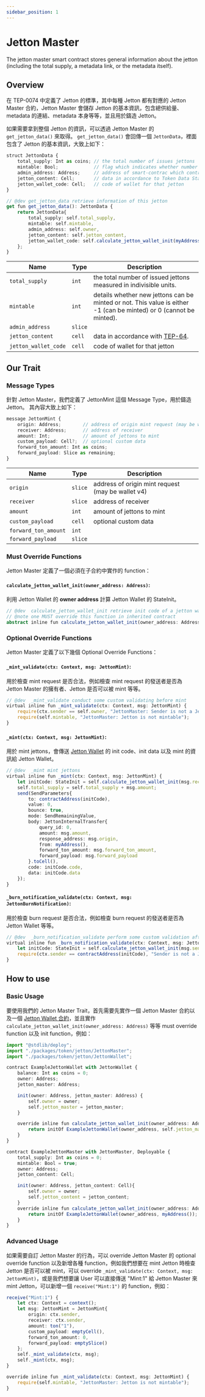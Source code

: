 ```yaml
---
sidebar_position: 1
---
```


# Jetton Master

The jetton master smart contract stores general information about the jetton (including the total supply, a metadata link, or the metadata itself).

## Overview

在 TEP-0074 中定義了 Jetton 的標準，其中每種 Jetton 都有對應的 Jetton Master 合約，Jetton Master 會儲存 Jetton 的基本資訊，包含總供給量、metadata 的連結、metadata 本身等等，並且用於鑄造 Jetton。

如果需要拿到整個 Jetton 的資訊，可以透過 Jetton Master 的 `get_jetton_data()` 來取得。
`get_jetton_data()` 會回傳一個 `JettonData`，裡面包含了 Jetton 的基本資訊，大致上如下：

```typescript
struct JettonData {
    total_supply: Int as coins; // the total number of issues jettons
    mintable: Bool;             // flag which indicates whether number of jettons can increase admin_address
    admin_address: Address;     // address of smart-contrac which control Jetton
    jetton_content: Cell;       // data in accordance to Token Data Standard #64
    jetton_wallet_code: Cell;   // code of wallet for that jetton
}

// @dev get_jetton_data retrieve information of this jetton
get fun get_jetton_data(): JettonData {
    return JettonData{
        total_supply: self.total_supply,
        mintable: self.mintable,
        admin_address: self.owner,
        jetton_content: self.jetton_content,
        jetton_wallet_code: self.calculate_jetton_wallet_init(myAddress()).code
    };
}
```

| Name                 | Type    | Description                                                                                                            |
| -------------------- | ------- | ---------------------------------------------------------------------------------------------------------------------- |
| `total_supply`       | `int`   | the total number of issued jettons measured in indivisible units.                                                      |
| `mintable`           | `int`   | details whether new jettons can be minted or not. This value is either -1 (can be minted) or 0 (cannot be minted).     |
| `admin_address`      | `slice` |                                                                                                                        |
| `jetton_content`     | `cell`  | data in accordance with [TEP-64](https://github.com/ton-blockchain/TEPs/blob/master/text/0064-token-data-standard.md). |
| `jetton_wallet_code` | `cell`  | code of wallet for that jetton                                                                                         |

## Our Trait

### Message Types

針對 Jetton Master，我們定義了 JettonMint 這個 Message Type，用於鑄造 Jetton。
其內容大致上如下：

```typescript
message JettonMint {
    origin: Address;        // address of origin mint request (may be wallet v4)
    receiver: Address;      // address of receiver
    amount: Int;            // amount of jettons to mint
    custom_payload: Cell?;  // optional custom data
    forward_ton_amount: Int as coins;
    forward_payload: Slice as remaining;
}
```

| Name                 | Type    | Description                                       |
| -------------------- | ------- | ------------------------------------------------- |
| `origin`             | `slice` | address of origin mint request (may be wallet v4) |
| `receiver`           | `slice` | address of receiver                               |
| `amount`             | `int`   | amount of jettons to mint                         |
| `custom_payload`     | `cell`  | optional custom data                              |
| `forward_ton_amount` | `int`   |                                                   |
| `forward_payload`    | `slice` |                                                   |

### Must Override Functions

Jetton Master 定義了一個必須在子合約中實作的 function：

#### `calculate_jetton_wallet_init(owner_address: Address)`:

利用 Jetton Wallet 的 **owner address** 計算 Jetton Wallet 的 StateInit。

```typescript
// @dev  calculate_jetton_wallet_init retrieve init code of a jetton wallet
// @note one MUST override this function in inherited contract
abstract inline fun calculate_jetton_wallet_init(owner_address: Address): StateInit;
```

### Optional Override Functions

Jetton Master 定義了以下幾個 Optional Override Functions：

#### `_mint_validate(ctx: Context, msg: JettonMint)`:

用於檢查 mint request 是否合法，例如檢查 mint request 的發送者是否為 Jetton Master 的擁有者、Jetton 是否可以被 mint 等等。

```typescript
// @dev  _mint_validate conduct some custom validating before mint
virtual inline fun _mint_validate(ctx: Context, msg: JettonMint) {
    require(ctx.sender == self.owner, "JettonMaster: Sender is not a Jetton owner");
    require(self.mintable, "JettonMaster: Jetton is not mintable");
}
```

#### `_mint(ctx: Context, msg: JettonMint)`:

用於 mint jettons，會傳送 [Jetton Wallet](JettonWallet) 的 init code、init data 以及 mint 的資訊給 Jetton Wallet。

```typescript
// @dev  _mint mint jettons
virtual inline fun _mint(ctx: Context, msg: JettonMint) {
    let initCode: StateInit = self.calculate_jetton_wallet_init(msg.receiver);
    self.total_supply = self.total_supply + msg.amount;
    send(SendParameters{
        to: contractAddress(initCode),
        value: 0,
        bounce: true,
        mode: SendRemainingValue,
        body: JettonInternalTransfer{
            query_id: 0,
            amount: msg.amount,
            response_address: msg.origin,
            from: myAddress(),
            forward_ton_amount: msg.forward_ton_amount,
            forward_payload: msg.forward_payload
        }.toCell(),
        code: initCode.code,
        data: initCode.data
    });
}
```

#### `_burn_notification_validate(ctx: Context, msg: JettonBurnNotification)`:

用於檢查 burn request 是否合法，例如檢查 burn request 的發送者是否為 Jetton Wallet 等等。

```typescript
// @dev  _burn_notification_validate perform some custom validation after receiving JettonBurnNotification sent from Jetton wallet
virtual inline fun _burn_notification_validate(ctx: Context, msg: JettonBurnNotification) {
    let initCode: StateInit = self.calculate_jetton_wallet_init(msg.sender);
    require(ctx.sender == contractAddress(initCode), "Sender is not a Jetton wallet");
}
```

## How to use

### Basic Usage

要使用我們的 Jetton Master Trait，首先需要先實作一個 Jetton Master 合約以及一個 [Jetton Wallet 合約](JettonWallet)，並且實作 `calculate_jetton_wallet_init(owner_address: Address)` 等等 must override function 以及 init function，例如：

```typescript
import "@stdlib/deploy";
import "./packages/token/jetton/JettonMaster";
import "./packages/token/jetton/JettonWallet";

contract ExampleJettonWallet with JettonWallet {
    balance: Int as coins = 0;
    owner: Address;
    jetton_master: Address;

    init(owner: Address, jetton_master: Address) {
        self.owner = owner;
        self.jetton_master = jetton_master;
    }

    override inline fun calculate_jetton_wallet_init(owner_address: Address): StateInit {
        return initOf ExampleJettonWallet(owner_address, self.jetton_master);
    }
}

contract ExampleJettonMaster with JettonMaster, Deployable {
    total_supply: Int as coins = 0;
    mintable: Bool = true;
    owner: Address;
    jetton_content: Cell;

    init(owner: Address, jetton_content: Cell){
        self.owner = owner;
        self.jetton_content = jetton_content;
    }
    override inline fun calculate_jetton_wallet_init(owner_address: Address): StateInit {
        return initOf ExampleJettonWallet(owner_address, myAddress());
    }
}
```

### Advanced Usage

如果需要自訂 Jetton Master 的行為，可以 override Jetton Master 的 optional override function 以及新增各種 function，例如我們想要在 mint Jetton 時檢查 Jetton 是否可以被 mint，可以 override `_mint_validate(ctx: Context, msg: JettonMint)`，或是我們想要讓 User 可以直接傳送 "Mint:1" 給 Jetton Master 來 mint Jetton，可以新增一個 `receive("Mint:1")` 的 function，例如：

```typescript
receive("Mint:1") {
    let ctx: Context = context();
    let msg: JettonMint = JettonMint{
        origin: ctx.sender,
        receiver: ctx.sender,
        amount: ton("1"),
        custom_payload: emptyCell(),
        forward_ton_amount: 0,
        forward_payload: emptySlice()
    };
    self._mint_validate(ctx, msg);
    self._mint(ctx, msg);
}

override inline fun _mint_validate(ctx: Context, msg: JettonMint) {
    require(self.mintable, "JettonMaster: Jetton is not mintable");
}
```
